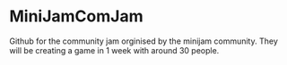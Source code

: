 # MiniJamComJam
Github for the community jam orginised by the minijam community. They will be creating a game in 1 week with around 30 people.
